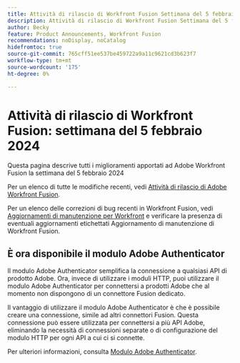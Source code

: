 ```yaml
---
title: Attività di rilascio di Workfront Fusion Settimana del 5 febbraio 2024
description: Attività di rilascio di Workfront Fusion Settimana del 5 febbraio 2024
author: Becky
feature: Product Announcements, Workfront Fusion
recommendations: noDisplay, noCatalog
hidefromtoc: true
source-git-commit: 765cff51ee537be459722a9a11c9621cd3b623f7
workflow-type: tm+mt
source-wordcount: '175'
ht-degree: 0%

---
```


# Attività di rilascio di Workfront Fusion: settimana del 5 febbraio 2024

Questa pagina descrive tutti i miglioramenti apportati ad Adobe Workfront Fusion la settimana del 5 febbraio 2024

Per un elenco di tutte le modifiche recenti, vedi [Attività di rilascio di Adobe Workfront Fusion](../../../product-announcements/product-releases/fusion-release-activity/fusion-release-activity.md).

Per un elenco delle correzioni di bug recenti in Workfront Fusion, vedi [Aggiornamenti di manutenzione per Workfront](https://experienceleague.adobe.com/docs/workfront-known-issues/releases/current-updates.html) e verificare la presenza di eventuali aggiornamenti etichettati Aggiornamento di manutenzione di Workfront Fusion.

## È ora disponibile il modulo Adobe Authenticator

Il modulo Adobe Authenticator semplifica la connessione a qualsiasi API di prodotto Adobe. Ora, invece di utilizzare i moduli HTTP, puoi utilizzare il modulo Adobe Authenticator per connettersi a prodotti Adobe che al momento non dispongono di un connettore Fusion dedicato.

Il vantaggio di utilizzare il modulo Adobe Authenticator è che è possibile creare una connessione, simile ad altri connettori Fusion. Questa connessione può essere utilizzata per connettersi a più API Adobe, eliminando la necessità di connessioni separate o di configurazione del modulo HTTP per ogni API a cui ci si connette.

Per ulteriori informazioni, consulta [Modulo Adobe Authenticator](/help/quicksilver/workfront-fusion/apps-and-their-modules/adobe-authenticator-modules.md).

